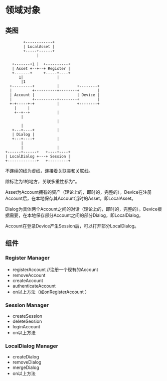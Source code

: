 # 领域对象
## 类图
```
        +------------+
        | LocalAsset |
        +-----+------+
              |

   +-------+1 |  +----------+
   | Asset +--+--+ Register |
   +-------+     +-----+----+
      1|               |
       |1
  +---------+          |        +--------+
  |         +----------+--------+        |
  | Account |                   | Device |
  |         +----------+--------+        |
  +-+-----+-+          |        +--------+
    |     |
    +--+--+            |
       |
                       |
       |
   +---+----+          |
   | Dialog |
   +---+----+          |
       |
       |               |
+------+------+   +----+----+
| LocalDialog +---+ Session |
+-------------+   +---------+
```
不连续的线为虚线，连接着关联类和关联线。

除标注为1的地方，关联多重性都为*。

Asset为Account拥有的资产（理论上的，即时的，完整的）。Device在注册Account后，在本地保存其Account当时的Asset，即LocalAsset。

Dialog为具体两个Account之间的对话（理论上的，即时的，完整的）。Device根据需要，在本地保存部分Account之间的部分Dialog，即LocalDialog。

Account在登录Device产生Session后，可以打开部分LocalDialog。

## 组件
### Register Manager
- registerAccount //注册一个现有的Account
- removeAccount
- createAccount
- authenticateAccount
- on以上方法（如onRegisterAccount ）

### Session Manager
- createSession
- deleteSession
- loginAccount
- on以上方法

### LocalDialog Manager
- createDialog
- removeDialog
- mergeDialog
- on以上方法
